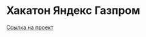 # Хакатон Яндекс Газпром
[Ссылка на проект](https://dev--delightful-bublanina-904784.netlify.app/projects)